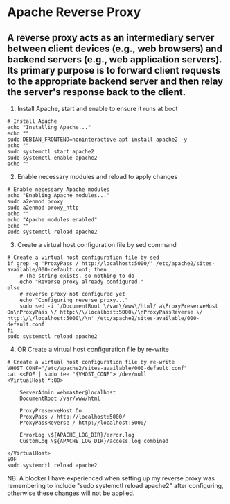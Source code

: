 # Apache Reverse Proxy

## A reverse proxy acts as an intermediary server between client devices (e.g., web browsers) and backend servers (e.g., web application servers). Its primary purpose is to forward client requests to the appropriate backend server and then relay the server's response back to the client.

1. Install Apache, start and enable to ensure it runs at boot
```
# Install Apache
echo "Installing Apache..."
echo ""
sudo DEBIAN_FRONTEND=noninteractive apt install apache2 -y
echo ""
sudo systemctl start apache2
sudo systemctl enable apache2
echo ""
```

2. Enable necessary modules and reload to apply changes
```
# Enable necessary Apache modules
echo "Enabling Apache modules..."
sudo a2enmod proxy
sudo a2enmod proxy_http
echo ""
echo "Apache modules enabled"
echo ""
sudo systemctl reload apache2
```

3. Create a virtual host configuration file by sed command
```
# Create a virtual host configuration file by sed
if grep -q 'ProxyPass / http://localhost:5000/' /etc/apache2/sites-available/000-default.conf; then
    # The string exists, so nothing to do
    echo "Reverse proxy already configured."
else
    # reverse proxy not configured yet
    echo "Configuring reverse proxy..."
    sudo sed -i '/DocumentRoot \/var\/www\/html/ a\ProxyPreserveHost On\nProxyPass \/ http:\/\/localhost:5000\/\nProxyPassReverse \/ http:\/\/localhost:5000\/\n' /etc/apache2/sites-available/000-default.conf
fi
sudo systemctl reload apache2
```

4. OR Create a virtual host configuration file by re-write
```
# Create a virtual host configuration file by re-write
VHOST_CONF="/etc/apache2/sites-available/000-default.conf"
cat <<EOF | sudo tee "$VHOST_CONF"> /dev/null
<VirtualHost *:80>

    ServerAdmin webmaster@localhost
    DocumentRoot /var/www/html

    ProxyPreserveHost On
    ProxyPass / http://localhost:5000/
    ProxyPassReverse / http://localhost:5000/

    ErrorLog \${APACHE_LOG_DIR}/error.log
    CustomLog \${APACHE_LOG_DIR}/access.log combined

</VirtualHost>
EOF
sudo systemctl reload apache2
```

NB. A blocker I have experienced when setting up my reverse proxy was remembering to include "sudo systemctl reload apache2" after configuring, otherwise these changes will not be applied.